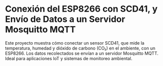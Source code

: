 # Conexión del ESP8266 con SCD41, y Envío de Datos a un Servidor Mosquitto MQTT
Este proyecto muestra cómo conectar un sensor SCD41, que mide la temperatura, humedad y dióxido de carbono (CO₂) en el ambiente, con un ESP8266. Los datos recolectados se envían a un servidor Mosquitto MQTT. Ideal para aplicaciones IoT y sistemas de monitoreo ambiental.
